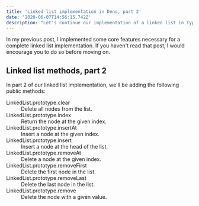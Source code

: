 ```yaml
---
title: 'Linked list implementation in Deno, part 2'
date: '2020-06-07T14:56:15.742Z'
description: "Let's continue our implementation of a linked list in Typescript and Deno!"
---
```


In my previous post, I implemented some core features necessary for a complete linked list implementation. If you haven't read that post, I would encourage you to do so before moving on.

## Linked list methods, part 2

In part 2 of our linked list implementation, we'll be adding the following public methods:

<dl>
  <dt>LinkedList.prototype.clear</dt>
  <dd>Delete all nodes from the list.</dd>

  <dt>LinkedList.prototype.index</dt>
  <dd>Return the node at the given index.</dd>

  <dt>LinkedList.prototype.insertAt</dt>
  <dd>Insert a node at the given index.</dd>

  <dt>LinkedList.prototype.insert</dt>
  <dd>Insert a node at the head of the list.</dd>

  <dt>LinkedList.prototype.removeAt</dt>
  <dd>Delete a node at the given index.</dd>

  <dt>LinkedList.prototype.removeFirst</dt>
  <dd>Delete the first node in the list.</dd>

  <dt>LinkedList.prototype.removeLast</dt>
  <dd>Delete the last node in the list.</dd>

  <dt>LinkedList.prototype.remove</dt>
  <dd>Delete the node with a given value.</dd>
</dl>

